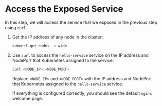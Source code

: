 # Access the Exposed Service

In this step, we will access the service that we exposed in the previous step using `curl`.

1. Get the IP address of any node in the cluster:

   ```bash
   kubectl get nodes -o wide
   ```

2. Use `curl` to access the `hello-service` service on the IP address and NodePort that Kubernetes assigned to the service:

   ```bash
   curl <NODE_IP>:<NODE_PORT>
   ```

   Replace `<NODE_IP>` and `<NODE_PORT>` with the IP address and NodePort that Kubernetes assigned to the `hello-service` service.

   If everything is configured correctly, you should see the default `nginx` welcome page.

